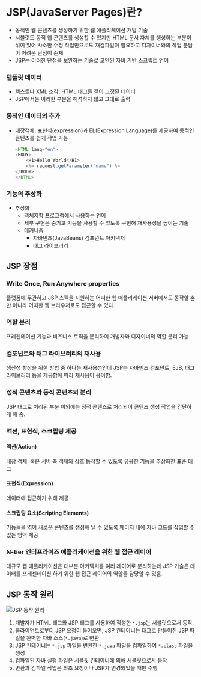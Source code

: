 # JSP(JavaServer Pages)란?
- 동적인 웹 콘텐츠를 생성하기 위한 웹 애플리케이션 개발 기술
- 서블릿도 동적 웹 콘텐츠를 생성할 수 있지만 HTML 문서 자체를 생성하는 부분이 섞여 있어 사소한 수정 작업만으로도 재컴파일이 필요하고 디자이너와의 작업 분담이 어려운 단점이 존재
- JSP는 이러한 단점을 보완하는 기술로 고안된 자바 기반 스크립트 언어
### 템플릿 데이터
- 텍스트나 XML 조각, HTML 태그들 같이 고정된 데이터
- JSP에서는 이러한 부분을 해석하지 않고 그대로 출력 
### 동적인 데이터의 추가
- 내장객체, 표현식(expression)과 EL(Expression Language)를 제공하여 동적인 콘텐츠를 쉽게 작업 가능 
    ```java
    <HTML lang="en">
    <BODY>
        <H1>Hello World</H1>
        <%= request.getParameter("name") %>
    </BODY>
    </HTML>
    ```
  
### 기능의 추상화
- 추상화
  - 객체지향 프로그램에서 사용하는 언어
  - 세부 구현은 숨기고 기능을 사용할 수 있도록 구현해 재사용성을 높이는 기술
  - 메커니즘
    - 자바빈즈(JavaBeans) 컴포넌트 아키텍처
    - 태그 라이브러리
    
## JSP 장점
### Write Once, Run Anywhere properties
플랫폼에 무관하고 JSP 스펙을 지원하는 어떠한 웹 애플리케이션 서버에서도 동작할 뿐만 아니라 어떠한 웹 브라우저로도 접근할 수 있다.
### 역할 분리
프레젠테이션 기능과 비즈니스 로직을 분리하여 개발자와 디자이너의 역할 분리 가능
### 컴포넌트와 태그 라이브러리의 재사용
생산성 향상을 위한 방법 중 하나는 재사용성인데 JSP는 자바빈즈 컴포넌트, EJB, 태그 라이브러리 등을 제공함에 따라 재사용이 용이함.
### 정적 콘텐츠와 동적 콘텐츠의 분리
JSP 태그로 처리된 부분 이외에는 정적 콘텐츠로 처리되어 콘텐츠 생성 작업을 간단하게 해 줌.
### 액션, 표현식, 스크립팅 제공
#### 액션(Action)
내장 객체, 혹은 서버 측 객체와 상호 동작할 수 있도록 유용한 기능을 추상화한 표준 태그
#### 표현식(Expression)
데이터에 접근하기 위해 제공
#### 스크립팅 요소(Scripting Elements)
기능들을 엮어 새로운 콘텐츠를 생성해 낼 수 있도록 페이지 내에 자바 코드를 삽입할 수 있는 영역 제공 
### N-tier 엔터프라이즈 애플리케이션을 위한 웹 접근 레이어
대규모 웹 애플리케이션은 대부분 아키텍처를 여러 레이어로 분리하는데 JSP 기술은 데이터를 프레젠테이션 하기 위한 웹 접근 레이어의 역할을 담당할 수 있음.
## JSP 동작 원리
![JSP 동작 원리](https://img1.daumcdn.net/thumb/R800x0/?scode=mtistory2&fname=https%3A%2F%2Fblog.kakaocdn.net%2Fdn%2FcuaI7I%2FbtqEwRYslXe%2FtinrWC90VkGF9p2gH7Lc0K%2Fimg.png)
1. 개발자가 HTML 태그와 JSP 태그를 사용하여 작성한 `*.jsp`는 서블릿으로서 동작
2. 클라이언트로부터 JSP 요청이 들어오면, JSP 컨테이너는 태그로 만들어진 JSP 파일을 완벽한 자바 소스(`*.java`)로 변환
3. JSP 컨테이너는 `*.jsp` 파일을 변환한 `*.java` 파일을 컴파일하여 `*.class` 파일을 생성
4. 컴파일된 자바 실행 파일은 서블릿 컨테이너에 의해 서블릿으로서 동작
5. 변환과 컴파일 작업은 최초 요청이나 JSP가 변경되었을 때만 수행